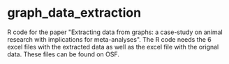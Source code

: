 # graph_data_extraction

R code for the paper "Extracting data from graphs: a case-study on animal research with implications for meta-analyses".
The R code needs the 6 excel files with the extracted data as well as the excel file with the orignal data.
These files can be found on OSF.
